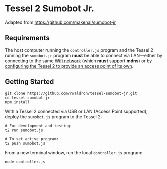# Tessel 2 Sumobot Jr.

Adapted from https://github.com/makenai/sumobot-jr

## Requirements

The host computer running the `controller.js` program and the Tessel 2 running the `sumobot.jr` program **must** be able to connect via LAN—either by connecting to the same [Wifi network](https://tessel.gitbooks.io/t2-docs/content/API/CLI.html#using-wifi) (which **must** support **mdns**) or by [configuring the Tessel 2 to provide an access point of its own](https://tessel.gitbooks.io/t2-docs/content/API/CLI.html#create-an-access-point). 

## Getting Started

```
git clone https://github.com/rwaldron/tessel-sumobot-jr.git
cd tessel-sumobot-jr
npm install 
```

With a Tessel 2 connected via USB or LAN (Access Point supported), deploy the `sumobot.js` program to the Tessel 2: 

```
# For development and testing:
t2 run sumobot.js

# To set active program:
t2 push sumobot.js 
```

From a new terminal window, run the local `controller.js` program: 

```
node controller.js
```


